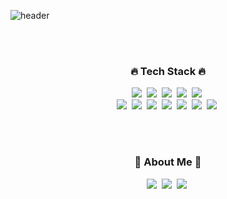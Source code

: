 <!-- ### Hi there 👋 -->

<!--
**bokiri409/bokiri409** is a ✨ _special_ ✨ repository because its `README.md` (this file) appears on your GitHub profile.

Here are some ideas to get you started:

- 🔭 I’m currently working on ...
- 🌱 I’m currently learning ...
- 👯 I’m looking to collaborate on ...
- 🤔 I’m looking for help with ...
- 💬 Ask me about ...
- 📫 How to reach me: ...
- 😄 Pronouns: ...
- ⚡ Fun fact: ...
-->

![header](https://capsule-render.vercel.app/api?type=waving&color=gradient&height=250&text=NayoungLee👋&animation=twinkling)

<br>
<br>

<h3 align="center">🔥 Tech Stack 🔥</h3>

<p align="center">
  <img src="https://img.shields.io/badge/Java-007396?style=flat&logo=Java&logoColor=white"/></a>&nbsp 
  <img src="https://img.shields.io/badge/Javascript-ffb13b?style=flat&logo=javascript&logoColor=white"/></a>&nbsp 
  <img src="https://img.shields.io/badge/TypeScript-3178C6?style=flat&logo=TypeScript&logoColor=white"/></a>&nbsp
  <img src="https://img.shields.io/badge/css-1572B6?style=flat&logo=css3&logoColor=white"/></a>&nbsp 
  <img src="https://img.shields.io/badge/HTML5-E34F26?style=flat&logo=HTML5&logoColor=white"/></a>&nbsp 
  <br>
  <img src="https://img.shields.io/badge/Spring Boot-6DB33F?style=flat&logo=Spring Boot&logoColor=white"/></a>&nbsp 
  <img src="https://img.shields.io/badge/Node.js-339933?style=flat&logo=Node.js&logoColor=white"/></a>&nbsp 
  <img src="https://img.shields.io/badge/NestJS-E0234E?style=flat&logo=NestJS&logoColor=white"/></a>&nbsp 
  <img src="https://img.shields.io/badge/Vue.js-4FC08D?style=flat&logo=Vue.js&logoColor=white"/></a>&nbsp 
  <img src="https://img.shields.io/badge/MySQL-4479A1?style=flat&logo=MySQL&logoColor=white"/></a>&nbsp  
  <img src="https://img.shields.io/badge/Docker-2496ED?style=flat&logo=Docker&logoColor=white"/></a>&nbsp  
  <img src="https://img.shields.io/badge/Amazon AWS-232F3E?style=flat&logo=AmazonAWS&logoColor=white"/></a>&nbsp 
</p>

<br>
<br>

<h3 align="center">🌊 About Me 🌊</h3>
<p align="center">
  <a href="https://velog.io/@bokiri409" target="_blank"><img src="https://img.shields.io/badge/Velog-20c997?style=flat&logo=Vimeo&logoColor=white"/></a>&nbsp 
  <a href="https://www.notion.so/Lee-Nayoung-5bb83e2f987e447282a8fc2544e91b96" target="_blank"><img src="https://img.shields.io/badge/Portfolio-000000?style=flat&logo=Notion&logoColor=white"/></a>&nbsp 
  <a href="mailto:bokiri16@gmail.com"><img src="https://img.shields.io/badge/Gmail-EA4335?style=flat&logo=Gmail&logoColor=white"/></a>&nbsp
</p>

<br>
<br>

